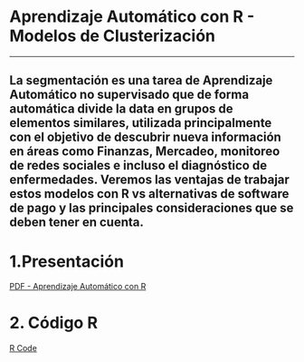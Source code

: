# Aprendizaje Automático con R - Modelos de Clusterización 

-------------------------------------------------------------------------------------------------------------------------------------
La segmentación es una tarea de Aprendizaje Automático no supervisado que de forma automática divide la data en grupos de elementos similares, utilizada principalmente con el objetivo de descubrir nueva información en áreas como Finanzas, Mercadeo, monitoreo de redes sociales e incluso el diagnóstico de enfermedades. Veremos las ventajas de trabajar estos modelos con R vs alternativas de software de pago y las principales consideraciones que se deben tener en cuenta.
-------------------------------------------------------------------------------------------------------------------------------------

# 1.Presentación 

[PDF - Aprendizaje Automático con R](https://github.com/FavioVazquez/mundo-de-spark-en-r/blob/master/Mundo%20de%20Spark%20en%20R.pdf)

# 2. Código R

[R Code](https://github.com/FavioVazquez/mundo-de-spark-en-r/blob/master/Intro_Sparklyr.pdf)

